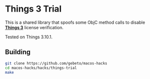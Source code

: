 # Things 3 Trial

This is a shared library that spoofs some ObjC method calls to disable **[Things 3](https://apps.apple.com/ua/app/things-3/id904280696?mt=12)** license verification.

Tested on Things 3.10.1.

## Building
```sh
git clone https://github.com/gebeto/macos-hacks
cd macos-hacks/hacks/things-trial
make
```
